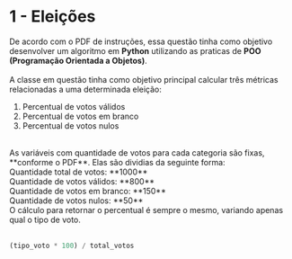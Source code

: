 # 1 - Eleições
De acordo com o PDF de instruções, essa questão tinha como objetivo desenvolver um algoritmo em **Python** utilizando as praticas de **POO (Programação Orientada a Objetos)**.
<br>
<br>
A classe em questão tinha como objetivo principal calcular três métricas relacionadas a uma determinada eleição:

 1. Percentual de votos válidos
 2. Percentual de votos em branco
 3. Percentual de votos nulos
<br>
As variáveis com quantidade de votos para cada categoria são fixas, **conforme o PDF**. Elas são dividias da seguinte forma:
<br>
Quantidade total de votos: **1000** <br>
Quantidade de votos válidos: **800** <br>
Quantidade de votos em branco: **150** <br>
Quantidade de votos nulos: **50** <br>
O cálculo para retornar o percentual é sempre o mesmo, variando apenas qual o tipo de voto.<br><br>

```python
(tipo_voto * 100) / total_votos
```
